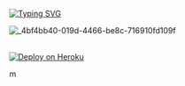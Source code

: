 <a href="https://git.io/typing-svg"><img src="https://readme-typing-svg.demolab.com?font=Black+Ops+One&size=100&pause=1000&color=FFD700&center=true&width=1009&height=200&lines=PRINCE-XMD" alt="Typing SVG" /></a>
  </div>

  ![_4bf4bb40-019d-4466-be8c-716910fd109f](https://github.com/user-attachments/assets/655345d0-9a8f-4d35-97c3-6e06504d98f1)




<br>
   <a href='https://dashboard.heroku.com/new?template=https://github.com/PRINCETECH19/PRINCE-XMD' target="_blank">
      <img alt='Deploy on Heroku' src='https://img.shields.io/badge/-DEPLOY-purple?style=for-the-badge&logo=heroku&logoColor=white'/>
   </a>

m
